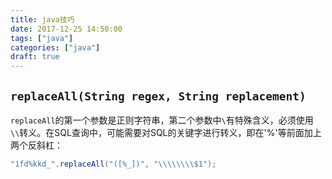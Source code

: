 ```yaml
---
title: java技巧
date: 2017-12-25 14:50:00
tags: ["java"]
categories: ["java"]
draft: true
---
```


## `replaceAll(String regex, String replacement)`
`replaceAll`的第一个参数是正则字符串，第二个参数中`\`有特殊含义，必须使用`\\`转义。在SQL查询中，可能需要对SQL的关键字进行转义，即在'%'等前面加上两个反斜杠：
```java
"1fd%kkd_".replaceAll("([%_])", "\\\\\\\\$1");
```
